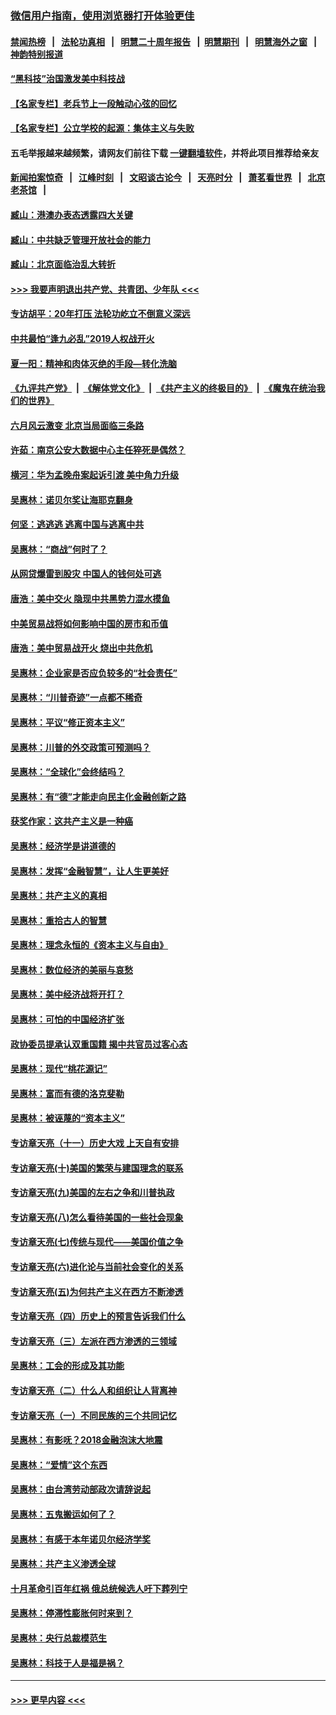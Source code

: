### [微信用户指南，使用浏览器打开体验更佳](https://github.com/gfw-breaker/banned-news1/blob/master/indexes/wechat-guide.md?t=0)
#### [禁闻热榜](热点新闻.md?t=0)  &nbsp;&nbsp;|&nbsp;&nbsp; [法轮功真相](https://github.com/gfw-breaker/truth/blob/master/README.md?t=0) &nbsp;&nbsp;|&nbsp;&nbsp; [明慧二十周年报告](https://github.com/gfw-breaker/mh-reports/blob/master/README.md?t=0) &nbsp;&nbsp;|&nbsp;&nbsp;[明慧期刊](https://github.com/gfw-breaker/mh-qikan) &nbsp;&nbsp;|&nbsp;&nbsp; [明慧海外之窗](https://github.com/gfw-breaker/mh-news/blob/master/README.md?t=0) &nbsp;&nbsp;|&nbsp;&nbsp; [神韵特别报道](https://github.com/gfw-breaker/mh-news/blob/master/shenyun.md?t=0)
#### [“黑科技”治国激发美中科技战](../pages/nsc423/n11638056.md?t=02041833) 
#### [【名家专栏】老兵节上一段触动心弦的回忆](../pages/nsc423/n11646016.md?t=02041833) 
#### [【名家专栏】公立学校的起源：集体主义与失败](../pages/nsc423/n11601833.md?t=02041833) 
#### 五毛举报越来越频繁，请网友们前往下载 [一键翻墙软件](https://github.com/gfw-breaker/ssr-accounts)，并将此项目推荐给亲友
#### [新闻拍案惊奇](https://github.com/gfw-breaker/banned-news1/blob/master/pages/link4.md) &nbsp;&nbsp;|&nbsp;&nbsp; [江峰时刻](https://github.com/gfw-breaker/banned-news1/blob/master/pages/link4.md) &nbsp;&nbsp;|&nbsp;&nbsp; [文昭谈古论今](https://github.com/gfw-breaker/banned-news1/blob/master/pages/link4.md) &nbsp;&nbsp;|&nbsp;&nbsp; [天亮时分](https://github.com/gfw-breaker/banned-news1/blob/master/pages/link4.md) &nbsp;&nbsp;|&nbsp;&nbsp; [萧茗看世界](https://github.com/gfw-breaker/banned-news1/blob/master/pages/link4.md) &nbsp;&nbsp;|&nbsp;&nbsp; [北京老茶馆](https://github.com/gfw-breaker/banned-news1/blob/master/pages/link4.md) &nbsp;&nbsp;|&nbsp;&nbsp; 
#### [臧山：港澳办表态透露四大关键](../pages/nsc423/n11421628.md?t=02041833) 
#### [臧山：中共缺乏管理开放社会的能力](../pages/nsc423/n11407457.md?t=02041833) 
#### [臧山：北京面临治乱大转折](../pages/nsc423/n11406895.md?t=02041833) 
#### [>>> 我要声明退出共产党、共青团、少年队 <<<](https://github.com/begood0513/goodnews/blob/master/quit/letter.md) 
#### [专访胡平：20年打压 法轮功屹立不倒意义深远](../pages/nsc423/n11398800.md?t=02041833) 
#### [中共最怕“逢九必乱”2019人权战开火](../pages/nsc423/n11385248.md?t=02041833) 
#### [夏一阳：精神和肉体灭绝的手段—转化洗脑](../pages/nsc423/n11368250.md?t=02041833) 
#### [《九评共产党》](https://github.com/begood0513/9ping.md/blob/master/README.md) &nbsp;|&nbsp; [《解体党文化》](../../../../jtdwh.md/blob/master/README.md)  &nbsp;|&nbsp; [《共产主义的终极目的》](../../../../gczydzjmd.md/blob/master/README.md) &nbsp;|&nbsp; [《魔鬼在统治我们的世界》](../../../../mgztzwmdsj.md/blob/master/README.md) 
#### [六月风云激变 北京当局面临三条路](../pages/nsc423/n11313668.md?t=02041833) 
#### [许茹：南京公安大数据中心主任猝死是偶然？](../pages/nsc423/n11064744.md?t=02041833) 
#### [横河：华为孟晚舟案起诉引渡 美中角力升级](../pages/nsc423/n11027230.md?t=02041833) 
#### [吴惠林：诺贝尔奖让海耶克翻身](../pages/nsc423/n10890049.md?t=02041833) 
#### [何坚：逃逃逃 逃离中国与逃离中共](../pages/nsc423/n10592891.md?t=02041833) 
#### [吴惠林：“商战”何时了？](../pages/nsc423/n10573558.md?t=02041833) 
#### [从网贷爆雷到股灾 中国人的钱何处可逃](../pages/nsc423/n10572800.md?t=02041833) 
#### [唐浩：美中交火 隐现中共黑势力混水摸鱼](../pages/nsc423/n10544040.md?t=02041833) 
#### [中美贸易战将如何影响中国的房市和币值](../pages/nsc423/n10543697.md?t=02041833) 
#### [唐浩：美中贸易战开火 烧出中共危机](../pages/nsc423/n10540126.md?t=02041833) 
#### [吴惠林：企业家是否应负较多的“社会责任”](../pages/nsc423/n10535022.md?t=02041833) 
#### [吴惠林：“川普奇迹”一点都不稀奇](../pages/nsc423/n10512808.md?t=02041833) 
#### [吴惠林：平议“修正资本主义”](../pages/nsc423/n10495724.md?t=02041833) 
#### [吴惠林：川普的外交政策可预测吗？](../pages/nsc423/n10462387.md?t=02041833) 
#### [吴惠林：“全球化”会终结吗？](../pages/nsc423/n10452838.md?t=02041833) 
#### [吴惠林：有“德”才能走向民主化金融创新之路](../pages/nsc423/n10432292.md?t=02041833) 
#### [获奖作家：这共产主义是一种癌](../pages/nsc423/n10431541.md?t=02041833) 
#### [吴惠林：经济学是讲道德的](../pages/nsc423/n10398014.md?t=02041833) 
#### [吴惠林：发挥“金融智慧”，让人生更美好](../pages/nsc423/n10375019.md?t=02041833) 
#### [吴惠林：共产主义的真相](../pages/nsc423/n10351394.md?t=02041833) 
#### [吴惠林：重拾古人的智慧](../pages/nsc423/n10337691.md?t=02041833) 
#### [吴惠林：理念永恒的《资本主义与自由》](../pages/nsc423/n10316274.md?t=02041833) 
#### [吴惠林：数位经济的美丽与哀愁](../pages/nsc423/n10292946.md?t=02041833) 
#### [吴惠林：美中经济战将开打？](../pages/nsc423/n10258825.md?t=02041833) 
#### [吴惠林：可怕的中国经济扩张](../pages/nsc423/n10219147.md?t=02041833) 
#### [政协委员提承认双重国籍 揭中共官员过客心态](../pages/nsc423/n10208809.md?t=02041833) 
#### [吴惠林：现代“桃花源记”](../pages/nsc423/n10185234.md?t=02041833) 
#### [吴惠林：富而有德的洛克斐勒](../pages/nsc423/n10142264.md?t=02041833) 
#### [吴惠林：被诬蔑的“资本主义”](../pages/nsc423/n10124816.md?t=02041833) 
#### [专访章天亮（十一）历史大戏 上天自有安排](../pages/nsc423/n10094905.md?t=02041833) 
#### [专访章天亮(十)美国的繁荣与建国理念的联系](../pages/nsc423/n10094899.md?t=02041833) 
#### [专访章天亮(九)美国的左右之争和川普执政](../pages/nsc423/n10094889.md?t=02041833) 
#### [专访章天亮(八)怎么看待美国的一些社会现象](../pages/nsc423/n10094857.md?t=02041833) 
#### [专访章天亮(七)传统与现代——美国价值之争](../pages/nsc423/n10093140.md?t=02041833) 
#### [专访章天亮(六)进化论与当前社会变化的关系](../pages/nsc423/n10092036.md?t=02041833) 
#### [专访章天亮(五)为何共产主义在西方不断渗透](../pages/nsc423/n10083620.md?t=02041833) 
#### [专访章天亮（四）历史上的预言告诉我们什么](../pages/nsc423/n10083606.md?t=02041833) 
#### [专访章天亮（三）左派在西方渗透的三领域](../pages/nsc423/n10081115.md?t=02041833) 
#### [吴惠林：工会的形成及其功能](../pages/nsc423/n10080633.md?t=02041833) 
#### [专访章天亮（二）什么人和组织让人背离神](../pages/nsc423/n10076637.md?t=02041833) 
#### [专访章天亮（一）不同民族的三个共同记忆](../pages/nsc423/n10074188.md?t=02041833) 
#### [吴惠林：有影呒？2018金融泡沫大地震](../pages/nsc423/n10040534.md?t=02041833) 
#### [吴惠林：“爱情”这个东西](../pages/nsc423/n10019423.md?t=02041833) 
#### [吴惠林：由台湾劳动部政次请辞说起](../pages/nsc423/n9979679.md?t=02041833) 
#### [吴惠林：五鬼搬运如何了？](../pages/nsc423/n9925338.md?t=02041833) 
#### [吴惠林：有感于本年诺贝尔经济学奖](../pages/nsc423/n9871883.md?t=02041833) 
#### [吴惠林：共产主义渗透全球](../pages/nsc423/n9812748.md?t=02041833) 
#### [十月革命引百年红祸 俄总统候选人吁下葬列宁](../pages/nsc423/n9810182.md?t=02041833) 
#### [吴惠林：停滞性膨胀何时来到？](../pages/nsc423/n9764136.md?t=02041833) 
#### [吴惠林：央行总裁模范生](../pages/nsc423/n9728134.md?t=02041833) 
#### [吴惠林：科技于人是福是祸？](../pages/nsc423/n9672982.md?t=02041833) 

----
#### [ >>> 更早内容 <<< ](../indexes/nsc423-earlier.md)
